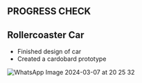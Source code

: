 PROGRESS CHECK
- 

Rollercoaster Car
-
- Finished design of car
- Created a cardobard prototype

![WhatsApp Image 2024-03-07 at 20 25 32](https://github.com/ss14740/MachineLab/assets/98390888/508f05b2-53f4-4cc5-ba73-a90a1e85baa9)
